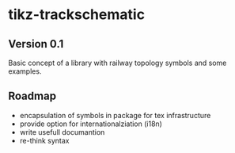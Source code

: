 tikz-trackschematic
======

Version 0.1
------

  Basic concept of a library with railway topology symbols and some examples.

Roadmap
------

* encapsulation of symbols in package for tex infrastructure
* provide option for internationalziation (i18n)
* write usefull documantion
* re-think syntax